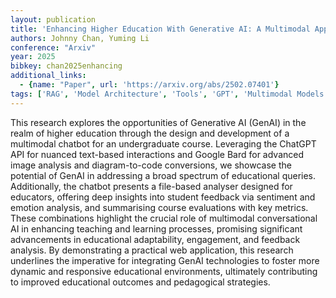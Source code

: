 ```yaml
---
layout: publication
title: 'Enhancing Higher Education With Generative AI: A Multimodal Approach For Personalised Learning'
authors: Johnny Chan, Yuming Li
conference: "Arxiv"
year: 2025
bibkey: chan2025enhancing
additional_links:
  - {name: "Paper", url: 'https://arxiv.org/abs/2502.07401'}
tags: ['RAG', 'Model Architecture', 'Tools', 'GPT', 'Multimodal Models', 'Reinforcement Learning']
---
```

This research explores the opportunities of Generative AI (GenAI) in the
realm of higher education through the design and development of a multimodal
chatbot for an undergraduate course. Leveraging the ChatGPT API for nuanced
text-based interactions and Google Bard for advanced image analysis and
diagram-to-code conversions, we showcase the potential of GenAI in addressing a
broad spectrum of educational queries. Additionally, the chatbot presents a
file-based analyser designed for educators, offering deep insights into student
feedback via sentiment and emotion analysis, and summarising course evaluations
with key metrics. These combinations highlight the crucial role of multimodal
conversational AI in enhancing teaching and learning processes, promising
significant advancements in educational adaptability, engagement, and feedback
analysis. By demonstrating a practical web application, this research
underlines the imperative for integrating GenAI technologies to foster more
dynamic and responsive educational environments, ultimately contributing to
improved educational outcomes and pedagogical strategies.

